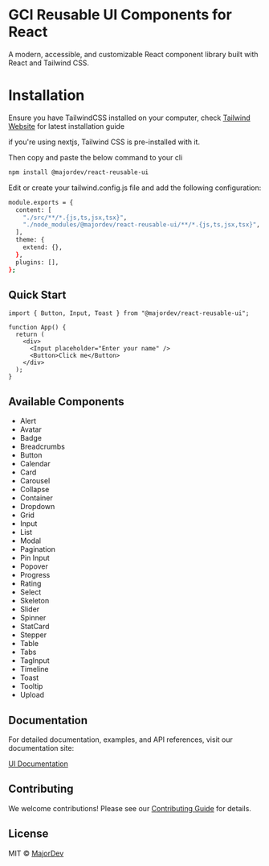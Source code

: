 # GCI Reusable UI Components for React

A modern, accessible, and customizable React component library built with React and Tailwind CSS.

# Installation

Ensure you have TailwindCSS installed on your computer, check [Tailwind Website](https://tailwindcss.com/) for latest installation guide

if you're using nextjs, Tailwind CSS is pre-installed with it.

Then copy and paste the below command to your cli

```bash
npm install @majordev/react-reusable-ui
```

Edit or create your tailwind.config.js file and add the following configuration:

```bash
module.exports = {
  content: [
    "./src/**/*.{js,ts,jsx,tsx}",
    "./node_modules/@majordev/react-reusable-ui/**/*.{js,ts,jsx,tsx}",
  ],
  theme: {
    extend: {},
  },
  plugins: [],
};
```

## Quick Start

```tsx
import { Button, Input, Toast } from "@majordev/react-reusable-ui";

function App() {
  return (
    <div>
      <Input placeholder="Enter your name" />
      <Button>Click me</Button>
    </div>
  );
}
```

## Available Components

- Alert
- Avatar
- Badge
- Breadcrumbs
- Button
- Calendar
- Card
- Carousel
- Collapse
- Container
- Dropdown
- Grid
- Input
- List
- Modal
- Pagination
- Pin Input
- Popover
- Progress
- Rating
- Select
- Skeleton
- Slider
- Spinner
- StatCard
- Stepper
- Table
- Tabs
- TagInput
- Timeline
- Toast
- Tooltip
- Upload

## Documentation

For detailed documentation, examples, and API references, visit our documentation site:

[UI Documentation](https://ui.gci.ng)

## Contributing

We welcome contributions! Please see our [Contributing Guide](CONTRIBUTING.md) for details.

## License

MIT © [MajorDev](https://github.com/majortyga/)
